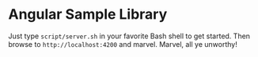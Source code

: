 # Angular Sample Library

Just type `script/server.sh` in your favorite Bash shell to get started. Then browse to `http://localhost:4200` and marvel. Marvel, all ye unworthy!
